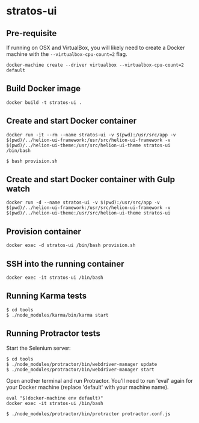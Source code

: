 # stratos-ui

## Pre-requisite
If running on OSX and VirtualBox, you will likely need to create a Docker machine with the `--virtualbox-cpu-count=2` flag.
```
docker-machine create --driver virtualbox --virtualbox-cpu-count=2 default
```

## Build Docker image
```
docker build -t stratos-ui .
```

## Create and start Docker container
```
docker run -it --rm --name stratos-ui -v $(pwd):/usr/src/app -v $(pwd)/../helion-ui-framework:/usr/src/helion-ui-framework -v $(pwd)/../helion-ui-theme:/usr/src/helion-ui-theme stratos-ui /bin/bash

$ bash provision.sh
```

## Create and start Docker container with Gulp watch
```
docker run -d --name stratos-ui -v $(pwd):/usr/src/app -v $(pwd)/../helion-ui-framework:/usr/src/helion-ui-framework -v $(pwd)/../helion-ui-theme:/usr/src/helion-ui-theme stratos-ui
```

## Provision container
```
docker exec -d stratos-ui /bin/bash provision.sh
```

## SSH into the running container
```
docker exec -it stratos-ui /bin/bash
```

## Running Karma tests
```
$ cd tools
$ ./node_modules/karma/bin/karma start
```

## Running Protractor tests
Start the Selenium server:
```
$ cd tools
$ ./node_modules/protractor/bin/webdriver-manager update
$ ./node_modules/protractor/bin/webdriver-manager start
```

Open another terminal and run Protractor. You'll need to run 'eval' again for your Docker machine (replace 'default' with your machine name).
```
eval "$(docker-machine env default)"
docker exec -it stratos-ui /bin/bash

$ ./node_modules/protractor/bin/protractor protractor.conf.js
```